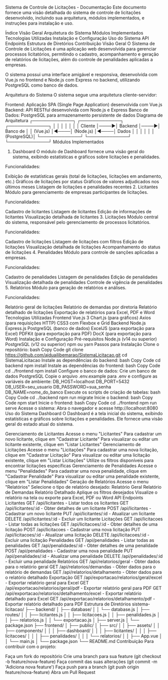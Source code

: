 Sistema de Controle de Licitações - Documentação
Este documento fornece uma visão detalhada do sistema de controle de licitações desenvolvido, incluindo sua arquitetura, módulos implementados, e instruções para instalação e uso.

Índice
Visão Geral
Arquitetura do Sistema
Módulos Implementados
Tecnologias Utilizadas
Instalação e Configuração
Uso do Sistema
API Endpoints
Estrutura de Diretórios
Contribuição
Visão Geral
O Sistema de Controle de Licitações é uma aplicação web desenvolvida para gerenciar processos licitatórios, permitindo o cadastro, acompanhamento e geração de relatórios de licitações, além do controle de penalidades aplicadas a empresas.

O sistema possui uma interface amigável e responsiva, desenvolvida com Vue.js no frontend e Node.js com Express no backend, utilizando PostgreSQL como banco de dados.

Arquitetura do Sistema
O sistema segue uma arquitetura cliente-servidor:

Frontend: Aplicação SPA (Single Page Application) desenvolvida com Vue.js
Backend: API RESTful desenvolvida com Node.js e Express
Banco de Dados: PostgreSQL para armazenamento persistente de dados
Diagrama de Arquitetura
┌─────────────┐     ┌─────────────┐     ┌─────────────┐
│             │     │             │     │             │
│   Cliente   │────▶│   Backend   │────▶│  Banco de   │
│   (Vue.js)  │◀────│  (Node.js)  │◀────│    Dados    │
│             │     │             │     │ (PostgreSQL)│
└─────────────┘     └─────────────┘     └─────────────┘
Módulos Implementados
1. Dashboard
O módulo de Dashboard fornece uma visão geral do sistema, exibindo estatísticas e gráficos sobre licitações e penalidades.

Funcionalidades:

Exibição de estatísticas gerais (total de licitações, licitações em andamento, etc.)
Gráficos de licitações por status
Gráficos de valores adjudicados nos últimos meses
Listagem de licitações e penalidades recentes
2. Licitantes
Módulo para gerenciamento de empresas participantes de licitações.

Funcionalidades:

Cadastro de licitantes
Listagem de licitantes
Edição de informações de licitantes
Visualização detalhada de licitantes
3. Licitações
Módulo central do sistema, responsável pelo gerenciamento de processos licitatórios.

Funcionalidades:

Cadastro de licitações
Listagem de licitações com filtros
Edição de licitações
Visualização detalhada de licitações
Acompanhamento do status de licitações
4. Penalidades
Módulo para controle de sanções aplicadas a empresas.

Funcionalidades:

Cadastro de penalidades
Listagem de penalidades
Edição de penalidades
Visualização detalhada de penalidades
Controle de vigência de penalidades
5. Relatórios
Módulo para geração de relatórios e análises.

Funcionalidades:

Relatório geral de licitações
Relatório de demandas por diretoria
Relatório detalhado de licitações
Exportação de relatórios para Excel, PDF e Word
Tecnologias Utilizadas
Frontend
Vue.js 3
Chart.js (para gráficos)
Axios (para requisições HTTP)
CSS3 com Flexbox e Grid
Backend
Node.js
Express.js
PostgreSQL (banco de dados)
ExcelJS (para exportação para Excel)
PDFKit (para exportação para PDF)
DocX (para exportação para Word)
Instalação e Configuração
Pré-requisitos
Node.js (v14 ou superior)
PostgreSQL (v12 ou superior)
npm ou yarn
Passos para Instalação
Clone o repositório:
bash
Copy Code
git clone https://github.com/ajduailibemarao/SistemaLicitacao.git
cd SistemaLicitacao
Instale as dependências do backend:
bash
Copy Code
cd backend
npm install
Instale as dependências do frontend:
bash
Copy Code
cd ../frontend
npm install
Configure o banco de dados:
Crie um banco de dados PostgreSQL
Copie o arquivo .env.example para .env e configure as variáveis de ambiente:
DB_HOST=localhost
DB_PORT=5432
DB_USER=seu_usuario
DB_PASSWORD=sua_senha
DB_NAME=nome_do_banco
Execute os scripts de criação de tabelas:
bash
Copy Code
cd ../backend
npm run migrate
Inicie o backend:
bash
Copy Code
npm start
Inicie o frontend:
bash
Copy Code
cd ../frontend
npm run serve
Acesse o sistema:
Abra o navegador e acesse http://localhost:8080
Uso do Sistema
Dashboard
O Dashboard é a tela inicial do sistema, exibindo estatísticas e gráficos sobre licitações e penalidades. Ele fornece uma visão geral do estado atual do sistema.

Gerenciamento de Licitantes
Acesse o menu "Licitantes"
Para cadastrar um novo licitante, clique em "Cadastrar Licitante"
Para visualizar ou editar um licitante existente, clique em "Listar Licitantes"
Gerenciamento de Licitações
Acesse o menu "Licitações"
Para cadastrar uma nova licitação, clique em "Cadastrar Licitação"
Para visualizar ou editar uma licitação existente, clique em "Listar Licitações"
Utilize os filtros disponíveis para encontrar licitações específicas
Gerenciamento de Penalidades
Acesse o menu "Penalidades"
Para cadastrar uma nova penalidade, clique em "Cadastrar Penalidade"
Para visualizar ou editar uma penalidade existente, clique em "Listar Penalidades"
Geração de Relatórios
Acesse o menu "Relatórios"
Selecione o tipo de relatório desejado:
Relatório Geral
Relatório de Demandas
Relatório Detalhado
Aplique os filtros desejados
Visualize o relatório na tela ou exporte para Excel, PDF ou Word
API Endpoints
Licitantes
GET /api/licitantes - Listar todos os licitantes
GET /api/licitantes/:id - Obter detalhes de um licitante
POST /api/licitantes - Cadastrar um novo licitante
PUT /api/licitantes/:id - Atualizar um licitante
DELETE /api/licitantes/:id - Excluir um licitante
Licitações
GET /api/licitacoes - Listar todas as licitações
GET /api/licitacoes/:id - Obter detalhes de uma licitação
POST /api/licitacoes - Cadastrar uma nova licitação
PUT /api/licitacoes/:id - Atualizar uma licitação
DELETE /api/licitacoes/:id - Excluir uma licitação
Penalidades
GET /api/penalidades - Listar todas as penalidades
GET /api/penalidades/:id - Obter detalhes de uma penalidade
POST /api/penalidades - Cadastrar uma nova penalidade
PUT /api/penalidades/:id - Atualizar uma penalidade
DELETE /api/penalidades/:id - Excluir uma penalidade
Relatórios
GET /api/relatorios/geral - Obter dados para o relatório geral
GET /api/relatorios/demandas - Obter dados para o relatório de demandas
GET /api/relatorios/detalhamento - Obter dados para o relatório detalhado
Exportação
GET /api/exportacao/relatorios/geral/excel - Exportar relatório geral para Excel
GET /api/exportacao/relatorios/geral/pdf - Exportar relatório geral para PDF
GET /api/exportacao/relatorios/detalhamento/excel - Exportar relatório detalhado para Excel
GET /api/exportacao/relatorios/detalhamento/pdf - Exportar relatório detalhado para PDF
Estrutura de Diretórios
sistema-licitacao/
├── backend/
│   ├── database/
│   │   └── database.js
│   ├── routes/
│   │   ├── licitantes.js
│   │   ├── licitacoes.js
│   │   ├── penalidades.js
│   │   ├── relatorios.js
│   │   └── exportacao.js
│   ├── server.js
│   └── package.json
├── frontend/
│   ├── public/
│   ├── src/
│   │   ├── assets/
│   │   ├── components/
│   │   │   ├── dashboard/
│   │   │   ├── licitantes/
│   │   │   ├── licitacoes/
│   │   │   ├── penalidades/
│   │   │   └── relatorios/
│   │   ├── App.vue
│   │   └── main.js
│   └── package.json
└── README.md
Contribuição
Para contribuir com o projeto:

Faça um fork do repositório
Crie uma branch para sua feature (git checkout -b feature/nova-feature)
Faça commit das suas alterações (git commit -m 'Adiciona nova feature')
Faça push para a branch (git push origin feature/nova-feature)
Abra um Pull Request

